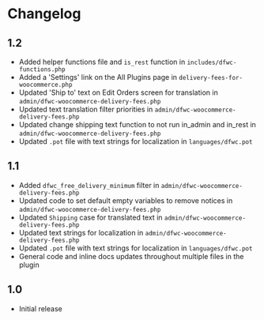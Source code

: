 # Changelog

## 1.2

*   Added helper functions file and `is_rest` function in `includes/dfwc-functions.php`
*   Added a 'Settings' link on the All Plugins page in `delivery-fees-for-woocommerce.php`
*   Updated 'Ship to' text on Edit Orders screen for translation in `admin/dfwc-woocommerce-delivery-fees.php`
*   Updated text translation filter priorities in `admin/dfwc-woocommerce-delivery-fees.php`
*   Updated change shipping text function to not run in_admin and in_rest in `admin/dfwc-woocommerce-delivery-fees.php`
*   Updated `.pot` file with text strings for localization in `languages/dfwc.pot`

## 1.1

*   Added `dfwc_free_delivery_minimum` filter in `admin/dfwc-woocommerce-delivery-fees.php`
*   Updated code to set default empty variables to remove notices in `admin/dfwc-woocommerce-delivery-fees.php`
*   Updated `Shipping` case for translated text in `admin/dfwc-woocommerce-delivery-fees.php`
*   Updated text strings for localization in `admin/dfwc-woocommerce-delivery-fees.php`
*   Updated `.pot` file with text strings for localization in `languages/dfwc.pot`
*   General code and inline docs updates throughout multiple files in the plugin

## 1.0

*   Initial release
